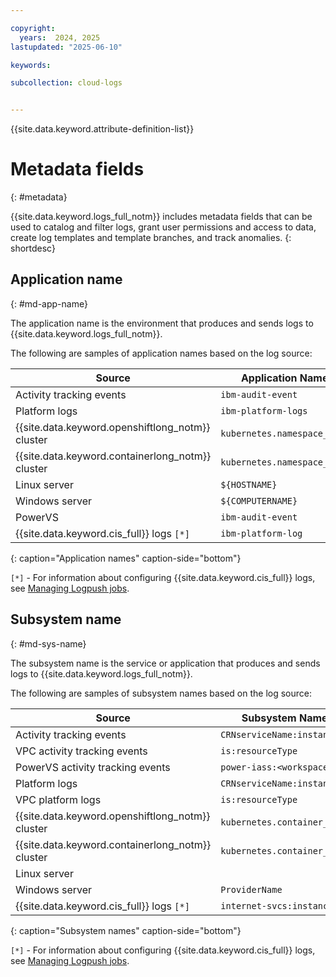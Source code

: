 ```yaml
---

copyright:
  years:  2024, 2025
lastupdated: "2025-06-10"

keywords:

subcollection: cloud-logs


---
```


{{site.data.keyword.attribute-definition-list}}


# Metadata fields
{: #metadata}

{{site.data.keyword.logs_full_notm}} includes metadata fields that can be used to catalog and filter logs, grant user permissions and access to data, create log templates and template branches, and track anomalies.
{: shortdesc}

## Application name
{: #md-app-name}

The application name is the environment that produces and sends logs to {{site.data.keyword.logs_full_notm}}.

The following are samples of application names based on the log source:

| Source                                           | Application Name            |
|--------------------------------------------------|-----------------------------|
| Activity tracking events                         | `ibm-audit-event` |
| Platform logs                                    | `ibm-platform-logs`|
| {{site.data.keyword.openshiftlong_notm}} cluster | `kubernetes.namespace_name`  |
| {{site.data.keyword.containerlong_notm}} cluster | `kubernetes.namespace_name` |
| Linux server                                     | `${HOSTNAME}` |
| Windows server                                   | `${COMPUTERNAME}` |
| PowerVS                                          | `ibm-audit-event` | 
| {{site.data.keyword.cis_full}} logs `[*]` | `ibm-platform-log` |
{: caption="Application names" caption-side="bottom"}


`[*]` - For information about configuring {{site.data.keyword.cis_full}} logs, see [Managing Logpush jobs](/docs/cis?topic=cis-logpush&interface=api).


## Subsystem name
{: #md-sys-name}

The subsystem name is the service or application that produces and sends logs to {{site.data.keyword.logs_full_notm}}.

The following are samples of subsystem names based on the log source:

| Source                                           | Subsystem Name |
|--------------------------------------------------|-------|
| Activity tracking events                         | `CRNserviceName:instanceID` |
| VPC activity tracking events                     | `is:resourceType` |
| PowerVS activity tracking events          | `power-iass:<workspaceID>` |
| Platform logs                                    | `CRNserviceName:instanceID`|
| VPC platform logs                                | `is:resourceType`|
| {{site.data.keyword.openshiftlong_notm}} cluster | `kubernetes.container_name`  |
| {{site.data.keyword.containerlong_notm}} cluster | `kubernetes.container_name`  |
| Linux server                                     |  |
| Windows server                                   | `ProviderName` |
| {{site.data.keyword.cis_full}} logs `[*]` | `internet-svcs:instanceID` |
{: caption="Subsystem names" caption-side="bottom"}


`[*]` - For information about configuring {{site.data.keyword.cis_full}} logs, see [Managing Logpush jobs](/docs/cis?topic=cis-logpush&interface=api).
